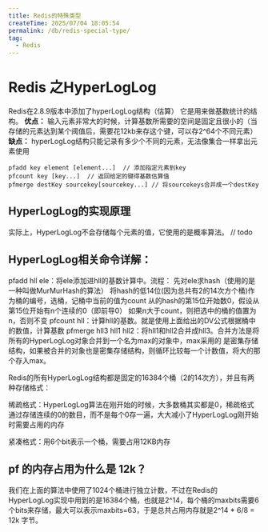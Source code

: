 ```yaml
---
title: Redis的特殊类型
createTime: 2025/07/04 18:05:54
permalink: /db/redis-special-type/
tag:
  - Redis
---
```



# Redis 之HyperLogLog

Redis在2.8.9版本中添加了hyperLogLog结构（估算）
它是用来做基数统计的结构。
**优点：**
输入元素非常大的时候，计算基数所需要的空间是固定且很小的（当存储的元素达到某个阈值后，需要花12kb来存这个键，可以存2^64个不同元素）
**缺点：**
hyperLogLog结构只能记录有多少个不同的元素，无法像集合一样拿出元素使用

```shell
pfadd key element [element...]  // 添加指定元素到key
pfcount key [key...]  // 返回给定的键得基数估算值
pfmerge destKey sourcekey[sourcekey...] // 将sourcekeys合并成一个destKey
```

## HyperLogLog的实现原理
实际上，HyperLogLog不会存储每个元素的值，它使用的是概率算法。
// todo


## HyperLogLog相关命令详解：
pfadd hll ele：将ele添加进hll的基数计算中。流程：
先对ele求hash（使用的是一种叫做MurMurHash的算法） 
将hash的低14位(因为总共有2的14次方个桶)作为桶的编号，选桶，记桶中当前的值为count
从的hash的第15位开始数0，假设从第15位开始有n个连续的0（即前导0）
如果n大于count，则把选中的桶的值置为n，否则不变
pfcount hll：计算hll的基数。就是使用上面给出的DV公式根据桶中的数值，计算基数
pfmerge hll3 hll1 hll2：将hll1和hll2合并成hll3。合并方法是将所有的HyperLogLog对象合并到一个名为max的对象中，max采用的  是密集存储结构，如果被合并的对象也是密集存储结构，则循环比较每一个计数值，将大的那个存入max。

Redis的所有HyperLogLog结构都是固定的16384个桶（2的14次方），并且有两种存储格式：

稀疏格式：HyperLogLog算法在刚开始的时候，大多数桶其实都是0，稀疏格式通过存储连续的0的数目，而不是每个0存一遍，大大减小了HyperLogLog刚开始时需要占用的内存

紧凑格式：用6个bit表示一个桶，需要占用12KB内存

## pf 的内存占用为什么是 12k？
我们在上面的算法中使用了1024个桶进行独立计数，不过在Redis的HyperLogLog实现中用到的是16384个桶，也就是2^14，每个桶的maxbits需要6个bits来存储，最大可以表示maxbits=63，于是总共占用内存就是2^14 * 6/8 = 12k 字节。
